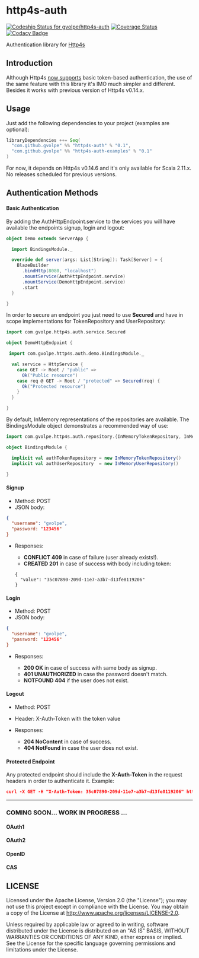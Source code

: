 http4s-auth
===========

[ ![Codeship Status for gvolpe/http4s-auth](https://app.codeship.com/projects/213c5170-05d7-0135-edfd-52b395dcacd9/status?branch=master)](https://app.codeship.com/projects/213643)
[![Coverage Status](https://coveralls.io/repos/github/gvolpe/http4s-auth/badge.svg?branch=master)](https://coveralls.io/github/gvolpe/http4s-auth?branch=master)
[![Codacy Badge](https://api.codacy.com/project/badge/Grade/94bf4c355bca4354a8c2a1cda3dc40b9)](https://www.codacy.com/app/volpegabriel/http4s-auth?utm_source=github.com&utm_medium=referral&utm_content=gvolpe/http4s-auth&utm_campaign=badger)

Authentication library for [Http4s](http://http4s.org/)

## Introduction

Although Http4s [now supports](http://http4s.org/v0.15/auth/) basic token-based authentication, the use of the same feature with this library it's IMO much simpler and different. Besides it works with previous version of Http4s v0.14.x.

## Usage

Just add the following dependencies to your project (examples are optional):

```scala
libraryDependencies ++= Seq(
  "com.github.gvolpe" %% "http4s-auth" % "0.1",
  "com.github.gvolpe" %% "http4s-auth-examples" % "0.1"
)
```

For now, it depends on Http4s v0.14.6 and it's only available for Scala 2.11.x. No releases scheduled for previous versions.

## Authentication Methods

#### Basic Authentication

By adding the AuthHttpEndpoint.service to the services you will have available the endpoints signup, login and logout:

```scala
object Demo extends ServerApp {

  import BindingsModule._

  override def server(args: List[String]): Task[Server] = {
    BlazeBuilder
      .bindHttp(8080, "localhost")
      .mountService(AuthHttpEndpoint.service)
      .mountService(DemoHttpEndpoint.service)
      .start
  }

}
```

In order to secure an endpoint you just need to use **Secured** and have in scope implementations for TokenRepository and UserRepository:

```scala
import com.gvolpe.http4s.auth.service.Secured

object DemoHttpEndpoint {

 import com.gvolpe.http4s.auth.demo.BindingsModule._

  val service = HttpService {
    case GET -> Root / "public" =>
      Ok("Public resource")
    case req @ GET -> Root / "protected" => Secured(req) {
      Ok("Protected resource")
    }
  }

}
```

By default, InMemory representations of the repositories are available. The BindingsModule object demonstrates a recommended way of use:

```scala
import com.gvolpe.http4s.auth.repository.{InMemoryTokenRepository, InMemoryUserRepository}

object BindingsModule {

  implicit val authTokenRepository = new InMemoryTokenRepository()
  implicit val authUserRepository  = new InMemoryUserRepository()

}
```

#### Signup

- Method: POST
- JSON body: 

```json
{
  "username": "gvolpe",
  "password: "123456"
}
```
- Responses:

	- **CONFLICT 409** in case of failure (user already exists!).
	- **CREATED 201** in case of success with body including token:
	```
	{ 
	  "value": "35c07890-209d-11e7-a3b7-d13fe8119206"
	}
	```

#### Login

- Method: POST
- JSON body:

```json
{
  "username": "gvolpe",
  "password: "123456"
}
```
- Responses:

	- **200 OK** in case of success with same body as signup.
	- **401 UNAUTHORIZED** in case the password doesn't match.
	- **NOTFOUND 404** if the user does not exist.

#### Logout

- Method: POST
- Header: X-Auth-Token with the token value
- Responses:

	- **204 NoContent** in case of success.
	- **404 NotFound** in case the user does not exist.

#### Protected Endpoint

Any protected endpoint should include the **X-Auth-Token** in the request headers in order to authenticate it. Example:

```json
curl -X GET -H "X-Auth-Token: 35c07890-209d-11e7-a3b7-d13fe8119206" http://localhost:8080/protected
```

--------------------------------------------

### COMING SOON... WORK IN PROGRESS ...

#### OAuth1
#### OAuth2
#### OpenID 
#### CAS

## LICENSE

Licensed under the Apache License, Version 2.0 (the "License"); you may not use this project except in compliance with
the License. You may obtain a copy of the License at http://www.apache.org/licenses/LICENSE-2.0.

Unless required by applicable law or agreed to in writing, software distributed under the License is distributed on an
"AS IS" BASIS, WITHOUT WARRANTIES OR CONDITIONS OF ANY KIND, either express or implied. See the License for the specific
language governing permissions and limitations under the License.
